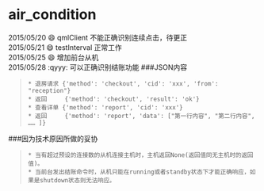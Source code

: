 # air_condition  
2015/05/20 :smile: qmlClient 不能正确识别连续点击，待更正  
2015/05/21 :smile: testInterval 正常工作   
2015/05/25 :smile: 增加前台从机  
2015/05/28 :qyyy: 可以正确识别结账功能
###JSON内容
>     * 退房请求 {'method': 'checkout', 'cid': 'xxx', 'from': "reception"}  
>     * 返回     {'method': 'checkout', 'result': 'ok'}
>     * 查看详单 {'method': 'report', 'cid': 'xxx'}  
>     * 返回     {'method': 'report', 'data': ["第一行内容", "第二行内容", …… ]}  

###因为技术原因所做的妥协
>     * 当有超过预设的连接数的从机连接主机时，主机返回None(返回值同无主机时的返回值)。
>     * 当前台发出结账命令时，从机只能在running或者standby状态下才能正确响应，如果是shutdown状态则无法响应。
